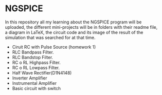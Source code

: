 <h1>NGSPICE</h1>

<p>In this repository all my learning about the NGSPICE program will be uploaded, the different mini-projects will be in folders with their readme file, a diagram in LaTeX, the circuit code and its image of the result of the simulation that was searched for at that time.</p>


<ul>
    <li>Ciruit RC with Pulse Source (homework 1)</li>
    <li>RLC Bandpass Filter.</li>
    <li>RLC Bandstop Filter.</li>
    <li>RC o RL Highpass Filter.</li>
    <li>RC o RL Lowpass Filter.</li>
    <li>Half Wave Rectifier(D1N4148)</li>
    <li>Inverter Amplifier</li>
    <li>Instrumental Amplifier</li>
    <li>Basic circuit with switch</li>
</ul>